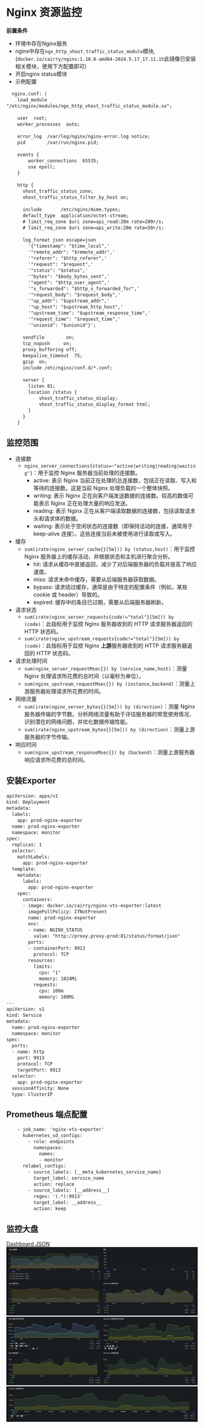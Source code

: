 # Nginx 资源监控

**前置条件**
- 环境中存在Nginx服务
- nginx中存在`ngx_http_vhost_traffic_status_module`模块, (`docker.io/cairry/nginx:1.18.0-amd64-2024.5.17_17.11.15`此镜像已安装相关模块，使用下方配置即可)
- 开启nginx status模块
- 示例配置
``` 
  nginx.conf: |
    load_module "/etc/nginx/modules/ngx_http_vhost_traffic_status_module.so";

    user  root;
    worker_processes  auto;

    error_log  /var/log/nginx/nginx-error.log notice;
    pid        /var/run/nginx.pid;

    events {
        worker_connections  65535;
        use epoll;
    }

    http {
      vhost_traffic_status_zone;  
      vhost_traffic_status_filter_by_host on;

      include       /etc/nginx/mime.types;
      default_type  application/octet-stream;
      # limit_req_zone $uri zone=api_read:20m rate=200r/s;
      # limit_req_zone $uri zone=api_write:20m rate=50r/s;

      log_format json escape=json 
        '{"timestamp": "$time_local",'
        '"remote_addr": "$remote_addr",'
        '"referer": "$http_referer",'
        '"request": "$request",'
        '"status": "$status",'
        '"bytes": "$body_bytes_sent",'
        '"agent": "$http_user_agent",'
        '"x_forwarded": "$http_x_forwarded_for",'
        '"request_body": "$request_body",'
        '"up_addr": "$upstream_addr",'
        '"up_host": "$upstream_http_host",'
        '"upstream_time": "$upstream_response_time",'
        '"request_time": "$request_time",'
        '"unionid": "$unionid"}';

      sendfile        on;
      tcp_nopush     on;
      proxy_buffering off;
      keepalive_timeout  75;
      gzip  on;
      include /etc/nginx/conf.d/*.conf;
      
      server {
        listen 81;
        location /status {
            vhost_traffic_status_display;
            vhost_traffic_status_display_format html;
        }
      }
    }
```

## 监控范围
- 连接数
  - `nginx_server_connections{status=~"active|writing|reading|waiting"}`：用于监控 Nginx 服务器当前处理的连接数。
    - active: 表示 Nginx 当前正在处理的总连接数，包括正在读取、写入和等待的连接数。这是当前 Nginx 处理负载的一个整体快照。 
    - writing: 表示 Nginx 正在向客户端发送数据的连接数。较高的数值可能表示 Nginx 正在处理大量的响应发送。 
    - reading: 表示 Nginx 正在从客户端读取数据的连接数，包括读取请求头和请求体的数据。 
    - waiting: 表示处于空闲状态的连接数（即保持活动的连接，通常用于 keep-alive 连接）。这些连接当前未被使用进行读取或写入。
- 缓存
  - `sum(irate(nginx_server_cache{}[5m])) by (status,host)`：用于监控 Nginx 服务器上的缓存活动，并根据状态和主机进行聚合分析。
    - hit: 请求从缓存中直接返回，减少了对后端服务器的负载并提高了响应速度。
    - miss: 请求未命中缓存，需要从后端服务器获取数据。
    - bypass: 请求绕过缓存，通常是由于特定的配置条件（例如，某些 cookie 或 header）导致的。
    - expired: 缓存中的条目已过期，需要从后端服务器刷新。
- 请求状态
  - `sum(irate(nginx_server_requests{code!="total"}[5m])) by (code)`：此指标用于监控 Nginx 服务器收到的 HTTP 请求服务器返回的 HTTP 状态码。
  - `sum(irate(nginx_upstream_requests{code!="total"}[5m])) by (code)`：此指标用于监控 Nginx **上游**服务器收到的 HTTP 请求服务器返回的 HTTP 状态码。
- 请求处理时间
  - `sum(nginx_server_requestMsec{}) by (service_name,host)`：测量 Nginx 处理请求所花费的总时间（以毫秒为单位）。
  - `sum(nginx_upstream_requestMsec{}) by (instance,backend)`：测量上游服务器处理请求所花费的时间。
- 网络流量
  - `sum(irate(nginx_server_bytes{}[5m])) by (direction)`：测量 Nginx 服务器传输的字节数。分析网络流量有助于评估服务器的带宽使用情况、识别潜在的网络问题，并优化数据传输性能。
  - `sum(irate(nginx_upstream_bytes{}[5m])) by (direction)`：测量上游服务器的字节传输。
- 响应时间
  - `sum(nginx_upstream_responseMsec{}) by (backend)`：测量上游服务器响应请求所花费的总时间。

## 安装Exporter
``` 
apiVersion: apps/v1
kind: Deployment
metadata:
  labels:
    app: prod-nginx-exporter
  name: prod-nginx-exporter
  namespace: monitor
spec:
  replicas: 1
  selector:
    matchLabels:
      app: prod-nginx-exporter
  template:
    metadata:
      labels:
        app: prod-nginx-exporter
    spec:
      containers:
      - image: docker.io/cairry/nginx-vts-exporter:latest
        imagePullPolicy: IfNotPresent
        name: prod-nginx-exporter
        env:
        - name: NGINX_STATUS
          value: "http://proxy.proxy-prod:81/status/format/json"
        ports:
        - containerPort: 9913
          protocol: TCP
        resources:
          limits:
            cpu: "1"
            memory: 1024Mi
          requests:
            cpu: 100m
            memory: 100Mi
--- 
apiVersion: v1
kind: Service
metadata:
  name: prod-nginx-exporter
  namespace: monitor
spec:
  ports:
  - name: http
    port: 9913
    protocol: TCP
    targetPort: 9913
  selector:
    app: prod-nginx-exporter
  sessionAffinity: None
  type: ClusterIP
```
## Prometheus 端点配置
``` 
    - job_name: 'nginx-vts-exporter'
      kubernetes_sd_configs:
        - role: endpoints
          namespaces:
            names:
            - monitor
      relabel_configs:
        - source_labels: [__meta_kubernetes_service_name]
          target_label: service_name
          action: replace
        - source_labels: [__address__]
          regex: '(.*):9913'
          target_label: __address__
          action: keep
```

## 监控大盘

[Dashboard JSON](../Dashboard/nginx.json)
![img.png](img/nginx-img.png)
![img_1.png](img/nginx-img_1.png)
![img_2.png](img/nginx-img_2.png)